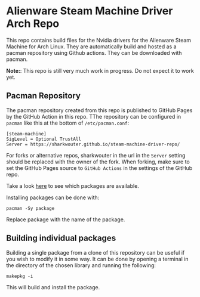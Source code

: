# Alienware Steam Machine Driver Arch Repo

This repo contains build files for the Nvidia drivers for the Alienware Steam Machine for Arch Linux. They are automatically build and hosted as a pacman repository using Github actions. They can be downloaded with pacman.

**Note:**: This repo is still very much work in progress. Do not expect it to work yet.

## Pacman Repository

The pacman repository created from this repo is published to GitHub Pages by the GitHub Action in this repo. TThe repository can be configured in `pacman` like this at the bottom of `/etc/pacman.conf`:

```
[steam-machine]
SigLevel = Optional TrustAll
Server = https://sharkwouter.github.io/steam-machine-driver-repo/
```

For forks or alternative repos, sharkwouter in the url in the `Server` setting should be replaced with the owner of the fork. When forking, make sure to set the GitHub Pages source to `GitHub Actions` in the settings of the GitHub repo.

Take a look [here](https://sharkwouter.github.io/steam-machine-driver-repo/) to see which packages are available.

Installing packages can be done with:

```shell
pacman -Sy package
```

Replace package with the name of the package.

## Building individual packages

Building a single package from a clone of this repository can be useful if you wish to modify it in some way. It can be done by opening a terminal in the directory of the chosen library and running the following:

```
makepkg -i
```

This will build and install the package.
